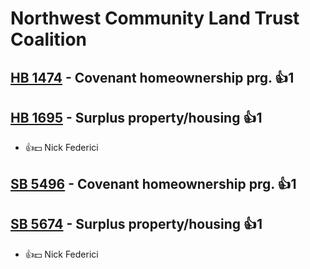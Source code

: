 # Northwest Community Land Trust Coalition

## [HB 1474](/bill/2023-24/hb/1474/) - Covenant homeownership prg. 👍1  

## [HB 1695](/bill/2023-24/hb/1695/) - Surplus property/housing 👍1  
* 👍💵 Nick Federici

## [SB 5496](/bill/2023-24/sb/5496/) - Covenant homeownership prg. 👍1  

## [SB 5674](/bill/2023-24/sb/5674/) - Surplus property/housing 👍1  
* 👍💵 Nick Federici